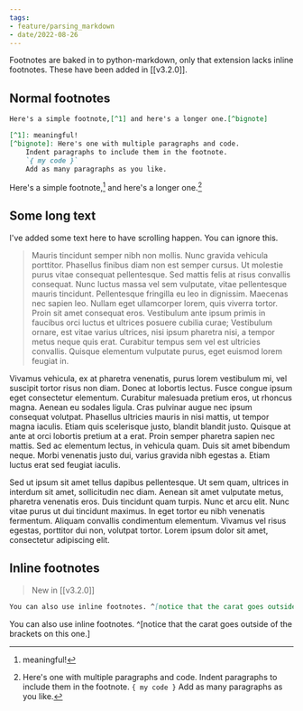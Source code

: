 ```yaml
---
tags:
- feature/parsing_markdown
- date/2022-08-26
---
```


Footnotes are baked in to python-markdown, only that extension lacks inline footnotes.
These have been added in [[v3.2.0]].

## Normal footnotes
```md
Here's a simple footnote,[^1] and here's a longer one.[^bignote]

[^1]: meaningful!
[^bignote]: Here's one with multiple paragraphs and code.
	Indent paragraphs to include them in the footnote.
    `{ my code }`
    Add as many paragraphs as you like.
```

Here's a simple footnote,[^1] and here's a longer one.[^bignote]

[^1]: meaningful!
[^bignote]: Here's one with multiple paragraphs and code.
	Indent paragraphs to include them in the footnote.
    `{ my code }`
    Add as many paragraphs as you like.

## Some long text
I've added some text here to have scrolling happen.
You can ignore this.

> Mauris tincidunt semper nibh non mollis. Nunc gravida vehicula porttitor. Phasellus finibus diam non est semper cursus. Ut molestie purus vitae consequat pellentesque. Sed mattis felis at risus convallis consequat. Nunc luctus massa vel sem vulputate, vitae pellentesque mauris tincidunt. Pellentesque fringilla eu leo in dignissim. Maecenas nec sapien leo. Nullam eget ullamcorper lorem, quis viverra tortor. Proin sit amet consequat eros. Vestibulum ante ipsum primis in faucibus orci luctus et ultrices posuere cubilia curae; Vestibulum ornare, est vitae varius ultrices, nisi ipsum pharetra nisi, a tempor metus neque quis erat. Curabitur tempus sem vel est ultricies convallis. Quisque elementum vulputate purus, eget euismod lorem feugiat in.
>
Vivamus vehicula, ex at pharetra venenatis, purus lorem vestibulum mi, vel suscipit tortor risus non diam. Donec at lobortis lectus. Fusce congue ipsum eget consectetur elementum. Curabitur malesuada pretium eros, ut rhoncus magna. Aenean eu sodales ligula. Cras pulvinar augue nec ipsum consequat volutpat. Phasellus ultricies mauris in nisi mattis, ut tempor magna iaculis. Etiam quis scelerisque justo, blandit blandit justo. Quisque at ante at orci lobortis pretium at a erat. Proin semper pharetra sapien nec mattis. Sed ac elementum lectus, in vehicula quam. Duis sit amet bibendum neque. Morbi venenatis justo dui, varius gravida nibh egestas a. Etiam luctus erat sed feugiat iaculis.
>
Sed ut ipsum sit amet tellus dapibus pellentesque. Ut sem quam, ultrices in interdum sit amet, sollicitudin nec diam. Aenean sit amet vulputate metus, pharetra venenatis eros. Duis tincidunt quam turpis. Nunc et arcu elit. Nunc vitae purus ut dui tincidunt maximus. In eget tortor eu nibh venenatis fermentum. Aliquam convallis condimentum elementum. Vivamus vel risus egestas, porttitor dui non, volutpat tortor. Lorem ipsum dolor sit amet, consectetur adipiscing elit.




## Inline footnotes
> New in [[v3.2.0]]

```md
You can also use inline footnotes. ^[notice that the carat goes outside of the brackets on this one.]
```

You can also use inline footnotes. ^[notice that the carat goes outside of the brackets on this one.]



